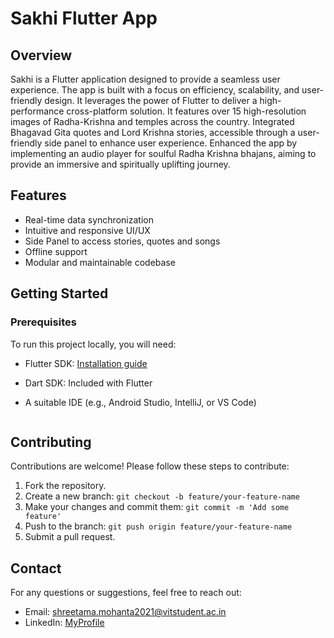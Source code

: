 # Sakhi Flutter App

## Overview
Sakhi is a Flutter application designed to provide a seamless user experience. The app is built with a focus on efficiency, scalability, and user-friendly design. It leverages the power of Flutter to deliver a high-performance cross-platform solution. It features over 15 high-resolution images of Radha-Krishna and temples across the country. Integrated Bhagavad Gita quotes and Lord Krishna stories, accessible through a user-friendly side panel to enhance user experience. Enhanced the app by implementing an audio player for soulful Radha Krishna bhajans, aiming to provide an immersive and spiritually uplifting journey.

## Features
- Real-time data synchronization
- Intuitive and responsive UI/UX
- Side Panel to access stories, quotes and songs
- Offline support
- Modular and maintainable codebase

## Getting Started

### Prerequisites
To run this project locally, you will need:

- Flutter SDK: [Installation guide](https://flutter.dev/docs/get-started/install)
- Dart SDK: Included with Flutter
- A suitable IDE (e.g., Android Studio, IntelliJ, or VS Code)

    ```

## Contributing

Contributions are welcome! Please follow these steps to contribute:

1. Fork the repository.
2. Create a new branch: `git checkout -b feature/your-feature-name`
3. Make your changes and commit them: `git commit -m 'Add some feature'`
4. Push to the branch: `git push origin feature/your-feature-name`
5. Submit a pull request.

## Contact

For any questions or suggestions, feel free to reach out:

- Email: [shreetama.mohanta2021@vitstudent.ac.in](mailto:shreetama.mohanta2021@vitstudent.ac.in)
- LinkedIn: [MyProfile](https://www.linkedin.com/in/shreetama-mohanta-03059221b/)
